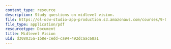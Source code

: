 ```yaml
---
content_type: resource
description: Study questions on midlevel vision.
file: https://ol-ocw-studio-app-production.s3.amazonaws.com/courses/9-012-the-brain-and-cognitive-sciences-ii-spring-2002/d308035a1b8eceddca94492dcaac68a1_midlevelvision.pdf
file_type: application/pdf
resourcetype: Document
title: Midlevel Vision
uid: d308035a-1b8e-cedd-ca94-492dcaac68a1
---
```

